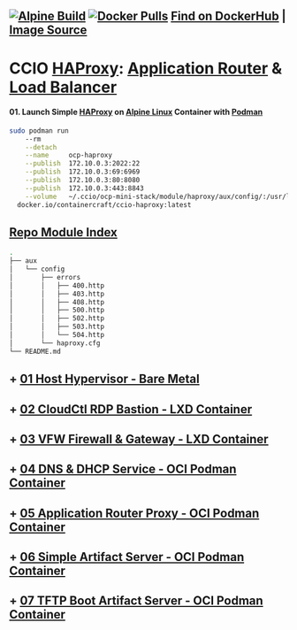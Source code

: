 ## [![Alpine Build](https://img.shields.io/github/workflow/status/containercraft/ccio-haproxy/DockerHubBuild/alpine?label=Alpine%20Build)](https://github.com/containercraft/ccio-haproxy/actions) [![Docker Pulls](https://img.shields.io/docker/pulls/containercraft/ccio-haproxy?label=DockerHub%20Pulls)](https://hub.docker.com/r/containercraft/ccio-haproxy)  [Find on DockerHub](https://hub.docker.com/r/containercraft/ccio-haproxy)  |  [Image Source](https://github.com/containercraft/ccio-haproxy)
# CCIO [HAProxy]: [Application Router] & [Load Balancer] 

#### 01\. Launch Simple [HAProxy] on [Alpine Linux] Container with [Podman]
```sh
sudo podman run 
    --rm                                                                                    \
    --detach                                                                                \
    --name     ocp-haproxy                                                                  \
    --publish  172.10.0.3:2022:22                                                           \
    --publish  172.10.0.3:69:6969                                                           \
    --publish  172.10.0.3:80:8080                                                           \
    --publish  172.10.0.3:443:8843                                                          \
    --volume   ~/.ccio/ocp-mini-stack/module/haproxy/aux/config/:/usr/local/etc/haproxy/:ro \
  docker.io/containercraft/ccio-haproxy:latest
```
## [Repo Module Index](/module/haproxy)
```sh
.
├── aux
│   └── config
│       ├── errors
│       │   ├── 400.http
│       │   ├── 403.http
│       │   ├── 408.http
│       │   ├── 500.http
│       │   ├── 502.http
│       │   ├── 503.http
│       │   └── 504.http
│       └── haproxy.cfg
└── README.md
```
<!-- Markdown link & img dfn's -->
[Podman]:https://podman.io
[HAProxy]:https://haproxy.org
[Alpine Linux]:https://alpinelinux.org/
[Load Balancer]:https://blog.openshift.com/an-open-source-load-balancer-for-openshift/
[Application Router]:https://blog.openshift.com/ocp-custom-routing/

##  + [01 Host Hypervisor           - Bare Metal](/module/host/README.md)
##  + [02 CloudCtl RDP Bastion      - LXD Container](/module/cloudctl/README.md)
##  + [03 VFW Firewall & Gateway    - LXD Container](/module/openwrt/README.md)
##  + [04 DNS & DHCP Service        - OCI Podman Container](/module/dnsmasq/README.md)
##  + [05 Application Router Proxy  - OCI Podman Container](/module/haproxy/README.md)
##  + [06 Simple Artifact Server    - OCI Podman Container](/module/nginx/README.md)
##  + [07 TFTP Boot Artifact Server - OCI Podman Container](/module/tftpd/README.md)
